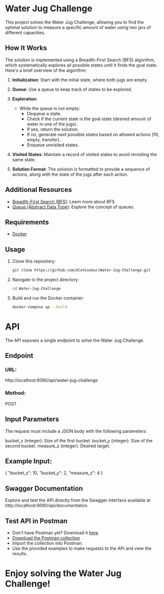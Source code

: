 # Water Jug Challenge

This project solves the Water Jug Challenge, allowing you to find the optimal solution to measure a specific amount of water using two jars of different capacities.

## How It Works

The solution is implemented using a Breadth-First Search (BFS) algorithm, which systematically explores all possible states until it finds the goal state. Here's a brief overview of the algorithm:

1. **Initialization**: Start with the initial state, where both jugs are empty.

2. **Queue**: Use a queue to keep track of states to be explored.

3. **Exploration**:
   - While the queue is not empty:
     - Dequeue a state.
     - Check if the current state is the goal state (desired amount of water in one of the jugs).
     - If yes, return the solution.
     - If no, generate next possible states based on allowed actions (fill, empty, transfer).
     - Enqueue unvisited states.

4. **Visited States**: Maintain a record of visited states to avoid revisiting the same state.

5. **Solution Format**: The solution is formatted to provide a sequence of actions, along with the state of the jugs after each action.

## Additional Resources

- [Breadth-First Search (BFS)](https://en.wikipedia.org/wiki/Breadth-first_search): Learn more about BFS.
- [Queue (Abstract Data Type)](https://en.wikipedia.org/wiki/Queue_(abstract_data_type)): Explore the concept of queues.

## Requirements

- [Docker](https://www.docker.com/products/docker-desktop/)

## Usage

1. Clone this repository:

   ```bash
   git clone https://github.com/AleVinokur/Water-Jug-Challenge.git


2. Navigate to the project directory:
    ```bash
    cd Water-Jug-Challenge
   
3. Build and run the Docker container:
    ```bash
    docker-compose up --build


# API
The API exposes a single endpoint to solve the Water Jug Challenge.

## Endpoint
### URL:
 http://localhost:8080/api/water-jug-challenge

### Method:
 POST

## Input Parameters
The request must include a JSON body with the following parameters:

bucket_x (integer): Size of the first bucket.
bucket_y (integer): Size of the second bucket.
measure_z (integer): Desired target.

## Example Input: 

{
  "bucket_x": 10,
  "bucket_y": 2,
  "measure_z": 4
}


## Swagger Documentation

Explore and test the API directly from the Swagger interface available at http://localhost:8080/api/documentation.

## Test API in Postman

- Don't have Postman yet? Download it [here](https://www.postman.com/downloads/).
- [Download the Postman collection](https://github.com/AleVinokur/Water-Jug-Challenge/blob/main/Water%20Bucket%20Challenge.postman_collection.json)
- Import the collection into Postman.
- Use the provided examples to make requests to the API and view the results.



# Enjoy solving the Water Jug Challenge!
